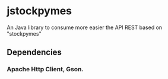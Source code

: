 # jstockpymes
An Java library to consume more easier the API REST based on "stockpymes"
## Dependencies
### Apache Http Client, Gson.